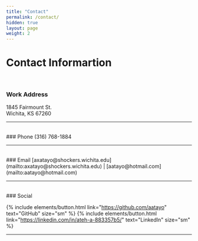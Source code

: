 ```yaml
---
title: "Contact"
permalink: /contact/
hidden: true
layout: page
weight: 2
---
```

# Contact Informartion
<br>

### Work Address

1845 Fairmount St.  
Wichita, KS 67260  

---

<br>  
### Phone
(316) 768-1884  

---

<br>
### Email
[axatayo@shockers.wichita.edu](mailto:axatayo@shockers.wichita.edu) | [aatayo@hotmail.com](mailto:aatayo@hotmail.com)  

---

<br>
### Social

{% include elements/button.html link="https://github.com/aatayo" text="GitHub" size="sm" %}
{% include elements/button.html link="https://linkedin.com/in/ateh-a-883357b5/" text="LinkedIn" size="sm" %}

---